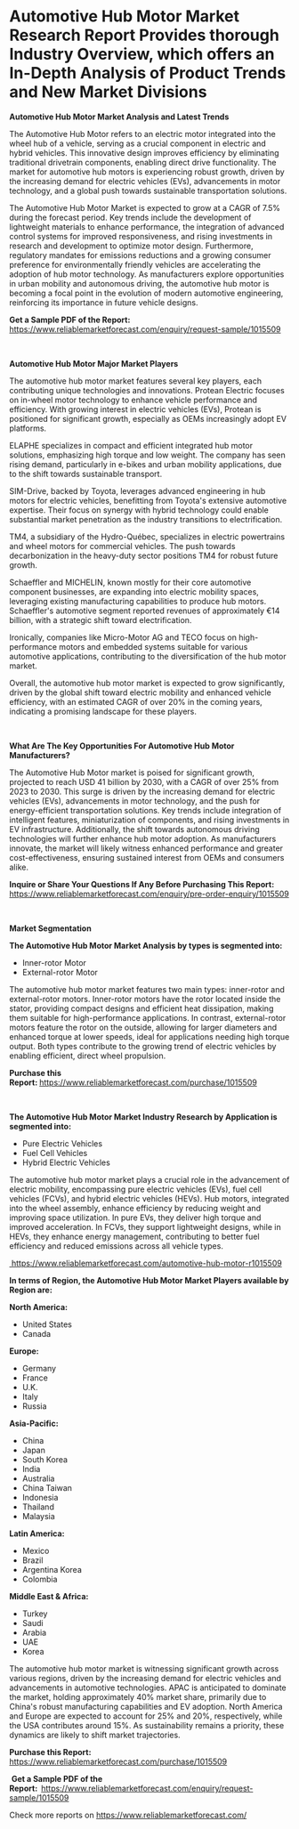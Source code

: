 <p><h1>Automotive Hub Motor Market Research Report Provides thorough Industry Overview, which offers an In-Depth Analysis of Product Trends and New Market Divisions</h1></p><p><strong>Automotive Hub Motor Market Analysis and Latest Trends</strong></p>
<p><p>The Automotive Hub Motor refers to an electric motor integrated into the wheel hub of a vehicle, serving as a crucial component in electric and hybrid vehicles. This innovative design improves efficiency by eliminating traditional drivetrain components, enabling direct drive functionality. The market for automotive hub motors is experiencing robust growth, driven by the increasing demand for electric vehicles (EVs), advancements in motor technology, and a global push towards sustainable transportation solutions.</p><p>The Automotive Hub Motor Market is expected to grow at a CAGR of 7.5% during the forecast period. Key trends include the development of lightweight materials to enhance performance, the integration of advanced control systems for improved responsiveness, and rising investments in research and development to optimize motor design. Furthermore, regulatory mandates for emissions reductions and a growing consumer preference for environmentally friendly vehicles are accelerating the adoption of hub motor technology. As manufacturers explore opportunities in urban mobility and autonomous driving, the automotive hub motor is becoming a focal point in the evolution of modern automotive engineering, reinforcing its importance in future vehicle designs.</p></p>
<p><strong>Get a Sample PDF of the Report:&nbsp;</strong> <a href="https://www.reliablemarketforecast.com/enquiry/request-sample/1015509?utm_campaign=3381&utm_medium=2&utm_source=Github&utm_content=ia&utm_term=08042025&utm_id=automotive-hub-motor">https://www.reliablemarketforecast.com/enquiry/request-sample/1015509</a></p>
<p>&nbsp;</p>
<p><strong>Automotive Hub Motor Major Market Players</strong></p>
<p><p>The automotive hub motor market features several key players, each contributing unique technologies and innovations. Protean Electric focuses on in-wheel motor technology to enhance vehicle performance and efficiency. With growing interest in electric vehicles (EVs), Protean is positioned for significant growth, especially as OEMs increasingly adopt EV platforms.</p><p>ELAPHE specializes in compact and efficient integrated hub motor solutions, emphasizing high torque and low weight. The company has seen rising demand, particularly in e-bikes and urban mobility applications, due to the shift towards sustainable transport.</p><p>SIM-Drive, backed by Toyota, leverages advanced engineering in hub motors for electric vehicles, benefitting from Toyota's extensive automotive expertise. Their focus on synergy with hybrid technology could enable substantial market penetration as the industry transitions to electrification.</p><p>TM4, a subsidiary of the Hydro-Québec, specializes in electric powertrains and wheel motors for commercial vehicles. The push towards decarbonization in the heavy-duty sector positions TM4 for robust future growth.</p><p>Schaeffler and MICHELIN, known mostly for their core automotive component businesses, are expanding into electric mobility spaces, leveraging existing manufacturing capabilities to produce hub motors. Schaeffler's automotive segment reported revenues of approximately €14 billion, with a strategic shift toward electrification.</p><p>Ironically, companies like Micro-Motor AG and TECO focus on high-performance motors and embedded systems suitable for various automotive applications, contributing to the diversification of the hub motor market.</p><p>Overall, the automotive hub motor market is expected to grow significantly, driven by the global shift toward electric mobility and enhanced vehicle efficiency, with an estimated CAGR of over 20% in the coming years, indicating a promising landscape for these players.</p></p>
<p>&nbsp;</p>
<p><strong>What Are The Key Opportunities For Automotive Hub Motor Manufacturers?</strong></p>
<p><p>The Automotive Hub Motor market is poised for significant growth, projected to reach USD 41 billion by 2030, with a CAGR of over 25% from 2023 to 2030. This surge is driven by the increasing demand for electric vehicles (EVs), advancements in motor technology, and the push for energy-efficient transportation solutions. Key trends include integration of intelligent features, miniaturization of components, and rising investments in EV infrastructure. Additionally, the shift towards autonomous driving technologies will further enhance hub motor adoption. As manufacturers innovate, the market will likely witness enhanced performance and greater cost-effectiveness, ensuring sustained interest from OEMs and consumers alike.</p></p>
<p><strong>Inquire or Share Your Questions If Any Before Purchasing This Report:</strong> <a href="https://www.reliablemarketforecast.com/enquiry/pre-order-enquiry/1015509?utm_campaign=3381&utm_medium=2&utm_source=Github&utm_content=ia&utm_term=08042025&utm_id=automotive-hub-motor">https://www.reliablemarketforecast.com/enquiry/pre-order-enquiry/1015509</a></p>
<p>&nbsp;</p>
<p><strong>Market Segmentation</strong></p>
<p><strong>The Automotive Hub Motor Market Analysis by types is segmented into:</strong></p>
<p><ul><li>Inner-rotor Motor</li><li>External-rotor Motor</li></ul></p>
<p><p>The automotive hub motor market features two main types: inner-rotor and external-rotor motors. Inner-rotor motors have the rotor located inside the stator, providing compact designs and efficient heat dissipation, making them suitable for high-performance applications. In contrast, external-rotor motors feature the rotor on the outside, allowing for larger diameters and enhanced torque at lower speeds, ideal for applications needing high torque output. Both types contribute to the growing trend of electric vehicles by enabling efficient, direct wheel propulsion.</p></p>
<p><strong>Purchase this Report:&nbsp;</strong><a href="https://www.reliablemarketforecast.com/purchase/1015509?utm_campaign=3381&utm_medium=2&utm_source=Github&utm_content=ia&utm_term=08042025&utm_id=automotive-hub-motor">https://www.reliablemarketforecast.com/purchase/1015509</a></p>
<p>&nbsp;</p>
<p><strong>The Automotive Hub Motor Market Industry Research by Application is segmented into:</strong></p>
<p><ul><li>Pure Electric Vehicles</li><li>Fuel Cell Vehicles</li><li>Hybrid Electric Vehicles</li></ul></p>
<p><p>The automotive hub motor market plays a crucial role in the advancement of electric mobility, encompassing pure electric vehicles (EVs), fuel cell vehicles (FCVs), and hybrid electric vehicles (HEVs). Hub motors, integrated into the wheel assembly, enhance efficiency by reducing weight and improving space utilization. In pure EVs, they deliver high torque and improved acceleration. In FCVs, they support lightweight designs, while in HEVs, they enhance energy management, contributing to better fuel efficiency and reduced emissions across all vehicle types.</p></p>
<p><a href="https://www.reliablemarketforecast.com/automotive-hub-motor-r1015509?utm_campaign=3381&utm_medium=2&utm_source=Github&utm_content=ia&utm_term=08042025&utm_id=automotive-hub-motor">&nbsp;https://www.reliablemarketforecast.com/automotive-hub-motor-r1015509</a></p>
<p><strong>In terms of Region, the Automotive Hub Motor Market Players available by Region are:</strong></p>
<p>
    <p> <strong> North America: </strong>
        <ul>
            <li>United States</li>
            <li>Canada</li>
        </ul>
        </p> 
    <p> <strong> Europe: </strong>
        <ul>
            <li>Germany</li>
            <li>France</li>
            <li>U.K.</li>
            <li>Italy</li>
            <li>Russia</li>
        </ul>
        </p> 
    <p> <strong> Asia-Pacific: </strong>
        <ul>
            <li>China</li>
            <li>Japan</li>
            <li>South Korea</li>
            <li>India</li>
            <li>Australia</li>
            <li>China Taiwan</li>
            <li>Indonesia</li>
            <li>Thailand</li>
            <li>Malaysia</li>
        </ul>
        </p> 
    <p> <strong> Latin America: </strong>
        <ul>
            <li>Mexico</li>
            <li>Brazil</li>
            <li>Argentina Korea</li>
            <li>Colombia</li>
        </ul>
        </p> 
    <p> <strong> Middle East & Africa: </strong>
        <ul>
            <li>Turkey</li>
            <li>Saudi</li>
            <li>Arabia</li>
            <li>UAE</li>
            <li>Korea</li>
        </ul>
    </p>
    </p>
<p><p>The automotive hub motor market is witnessing significant growth across various regions, driven by the increasing demand for electric vehicles and advancements in automotive technologies. APAC is anticipated to dominate the market, holding approximately 40% market share, primarily due to China's robust manufacturing capabilities and EV adoption. North America and Europe are expected to account for 25% and 20%, respectively, while the USA contributes around 15%. As sustainability remains a priority, these dynamics are likely to shift market trajectories.</p></p>
<p><strong>Purchase this Report: </strong><a href="https://www.reliablemarketforecast.com/purchase/1015509?utm_campaign=3381&utm_medium=2&utm_source=Github&utm_content=ia&utm_term=08042025&utm_id=automotive-hub-motor">https://www.reliablemarketforecast.com/purchase/1015509</a></p>
<p>&nbsp;<strong>Get a Sample PDF of the Report:&nbsp;&nbsp;</strong><a href="https://www.reliablemarketforecast.com/enquiry/request-sample/1015509?utm_campaign=3381&utm_medium=2&utm_source=Github&utm_content=ia&utm_term=08042025&utm_id=automotive-hub-motor">https://www.reliablemarketforecast.com/enquiry/request-sample/1015509</a></p>
<p><strong></strong></p>
<p>Check more reports on <a href="https://www.reliablemarketforecast.com/?utm_campaign=3381&utm_medium=2&utm_source=Github&utm_content=ia&utm_term=08042025&utm_id=automotive-hub-motor">https://www.reliablemarketforecast.com/</a></p>